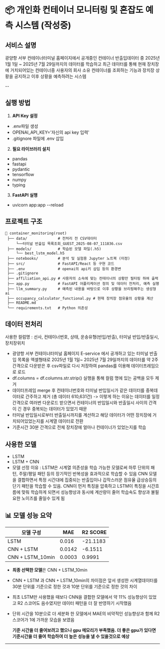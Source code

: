 # 📦 개인화 컨테이너 모니터링 및 혼잡도 예측 시스템 (작성중)

## 서비스 설명

광양항 서부 컨테이너터미널 홈페이지에서 공개중인 컨테이너 반출입데이터 중 2025년 1월 1일 ~ 2025년 7월 29일까지의 데이터를 학습하고 최근 데이터를 통해
현재 장치장에 거치되어있는 컨테이너중 사용자의 회사 소유 컨테이너를 조회하는 기능과 장치장 상황을 공지하고 이후 상황을 예측하려는 시스템

--

## 실행 방법

1. **API Key 설정**
- .env파일 생성
- OPENAI_API_KEY='자신의 api key 입력'
- .gitignore 파일에 .env 삽입

2. **필요 라이브러리 설치**
- pandas
- fastapi
- pydantic
- tensorflow
- numpy
- typing

3. **FastAPI 실행**
- uvicorn app:app --reload


## 프로젝트 구조
```
📂 container_monitoring(root)
 ├── data/              # 전처리 전 CSV데이터
     └──터미널 반출입 목록조회_GUEST_2025-08-07_111836.csv
 ├── models/            # 학습된 모델 파일(.h5)
     └── best_lstm_model.h5
 ├── notebooks/         # 분석 및 실험용 Jupyter 노트북 (미정)
 ├── src/               # FastAPI/React 등 구현 코드
 ├── .env               # openai의 api키 삽입 등의 환경변
 ├── .gitignore
 ├── affiliation_api.py # 사용자의 소속에 맞는 컨테이너의 상황만 필터링 하여 출력
 ├── app.py             # FastAPI 어플리케이션 정의 및 데이터 전처리, 예측 실행
 ├── llm_summary.py     # 예측된 내용을 바탕으로 이후 상황을 브리핑해주는 생성형 ai
 ├── occupancy_calculator_functional.py # 현재 장치장 점유율의 상황을 계산
 ├── README.md
 └── requirements.txt   # Python 의존성
```

## 데이터 전처리
사용한 컬럼명 : 선사, 컨테이너번호, 상태, 운송유형(반입/반출), 터미널 반입/반출일시, 장치장위치
- 광양항 서부 컨테이너터미널 홈페이지 E-service 에서 공개하고 있는 터미널 반출입 목록을 엑셀형태로 2025년 1월 1일~ 2025년 7월 29일까지의 데이터를 약 2주간격으로
다운받은 후 csv파일로 다시 저장하여 pandas를 이용해 데이터프레임으로 로드
- df.columns = df.columns.str.strip() 실행을 통해 컬럼 명에 있는 공백을 모두 제거
- 데이터프레임 merge 후 컨테이너번호와 터미널 반입일시가 같은 데이터를 중복데이터로 간주하고 제거 (총 데이터 610,631건)
-> 이렇게 하는 이유는 데이터를 일정간격으로 여러번 다운로드 받으면서 컨테이너의 반입일시와 반출일시 사이의 간격이 긴 경우 중복되는 데이터가 있었기 때문
- 터미널 반입일시로부터 반출일시까지를 계산하고 해당 데이터가 어떤 장치장에 거치되어있었는지를 시계열 데이터로 전환
- 기준시간 30분 간격으로 전체 장치장에 얼마나 컨테이너가 있었는지를 학습

## 사용한 모델
- LSTM
- LSTM + CNN
- 모델 선정 이유 : LSTM은 시계열 의존성을 학습 가능한 모델로써 하루 단위의 패턴, 주말/평일 패턴 등의 장기적인 반복성을 효과적으로 학습할 수 있음
  CNN 모델을 결합하면서 특정 시간대에 집중되는 반출입이나 갑작스러운 점유율 급상승등의 단기 패턴을 학습할 수 있음.
  CNN이 먼저 특징을 압축하고 LSTM이 특징을 시간흐름에 맞춰 학습하게 되면서 성능향상과 동시에 계산량이 줄어 학습속도 향상과 불필요한 노이즈를 줄일수 있게 됨  

## 📊 모델 성능 요약

| 모델 구성                             | MAE  | R2 SCORE |
| ------------------------------------ | -----|---- |
| LSTM                       | 0.016    | -21.1183 |
| CNN + LSTM   | 0.0142    | -6.1511   |
| CNN + LSTM_10min | 0.0003 | 0.9991  |



- **최종 선택한 모델**은 CNN + LSTM_10min
- CNN + LSTM 과 CNN + LSTM_10min의 차이점은 앞서 생성한 시계열데이터를 30분 단위를 기준으로 정한 것과 10분 단위를 기준으로 정한 것의 차이
- 최초 LSTM만 사용했을 때보다 CNN을 결합한 모델에서 약 11% 성능향상이 있었고 R2 스코어도 음수였지만 데이터 패턴을 더 잘 반영하기 시작했음
- 단위 시간을 10분으로 더 세분화 한 모델에서 MAE의 비약적인 성능향상과 함께 R2 스코어가 1에 가까운 모습을 보였음

  **기준 시간을 더 줄여보려고 했으나 gpu 메모리가 부족했음. 더 좋은 gpu가 있다면 기준시간을 더 줄여 학습하여 더 높은 성능을 낼 수 있을것으로 예상**


---

